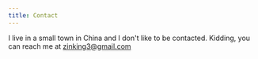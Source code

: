 ```yaml
---
title: Contact
---
```


I live in a small town in China and I don't like to be contacted.
Kidding, you can reach me at zinking3@gmail.com
